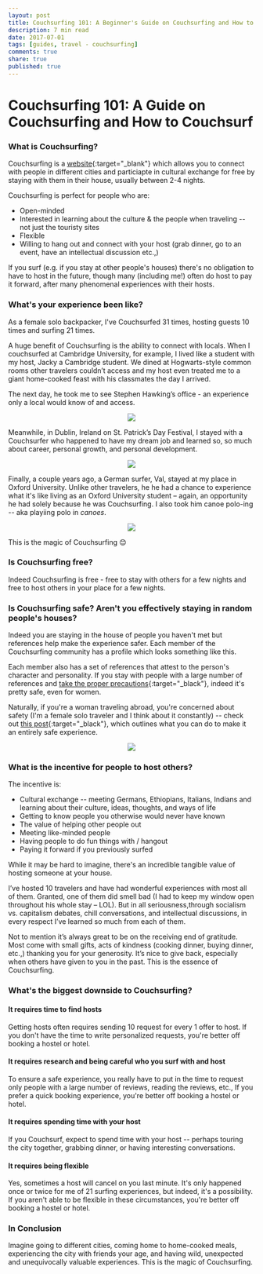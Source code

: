 ```yaml
---
layout: post
title: Couchsurfing 101: A Beginner's Guide on Couchsurfing and How to Couchsurf
description: 7 min read
date: 2017-07-01
tags: [guides, travel - couchsurfing]
comments: true
share: true
published: true
---
```


# Couchsurfing 101: A Guide on Couchsurfing and How to Couchsurf

### What is Couchsurfing? 

Couchsurfing is a [website](couchsurfing.com){:target="_blank"} which allows you to connect with people in different cities and particiapte in cultural exchange for free by staying with them in their house, usually between 2-4 nights. 

Couchsurfing is perfect for people who are:
* Open-minded
* Interested in learning about the culture & the people when traveling -- not just the touristy sites
* Flexible 
* Willing to hang out and connect with your host (grab dinner, go to an event, have an intellectual discussion etc.,)

If you surf (e.g. if you stay at other people's houses) there's no obligation to have to host in the future, though many (including me!) often do host to pay it forward, after many phenomenal experiences with their hosts. 

### What's your experience been like? 

As a female solo backpacker, I've Couchsurfed 31 times, hosting guests 10 times and surfing 21 times. 

A huge benefit of Couchsurfing is the ability to connect with locals. When I couchsurfed at  Cambridge University, for example, I lived like a student with my host, Jacky a Cambridge student. We dined at Hogwarts-style common rooms other travelers couldn’t access and my host even treated me to a giant home-cooked feast with his classmates the day I arrived.

The next day, he took me to see Stephen Hawking’s office - an experience only a local would know of and access. 

<p align="center">
  <img src="/images/hawking.jpg">
</p>

Meanwhile, in Dublin, Ireland on St. Patrick’s Day Festival, I stayed with a Couchsurfer who happened to have my dream job and learned so, so much about career, personal growth, and personal development.

<p align="center">
  <img src="/images/cs-ireland.jpg">
</p>

Finally, a couple years ago, a German surfer, Val, stayed at my place in Oxford University.
Unlike other travelers, he he had a chance to experience what it's like living as an Oxford University student – again, an opportunity he had solely because he was Couchsurfing. I also took him canoe polo-ing -- aka playiing polo in *canoes*.

<p align="center">
  <img src="/images/cs-canoe.jpg">
</p>

This is the magic of Couchsurfing 😊

### Is Couchsurfing free?

Indeed Couchsurfing is free - free to stay with others for a few nights and free to host others in your place for a few nights. 

### Is Couchsurfing safe? Aren't you effectively staying in random people's houses? 

Indeed you are staying in the house of people you haven't met but references help make the experience safer. Each member of the Couchsurfing community has a profile which looks something like this. 

Each member also has a set of references that attest to the person's character and personality. If you stay with people with a large number of references and [take the proper precautions](http://www.nehakay.com/2015-06-02/couchsurfing-isnt-couchsurfing-dangerous-for-women/){:target="_black"}, indeed it's pretty safe, even for women. 

Naturally, if you're a woman traveling abroad, you're concerned about safety (I'm a female solo traveler and I think about it constantly) -- check out [this post](http://www.nehakay.com/2015-06-02/couchsurfing-isnt-couchsurfing-dangerous-for-women/){:target="_black"}, which outlines what you can do to make it an entirely safe experience.

<p align="center">
  <img src="/images/cs-references.jpg">
</p>

### What is the incentive for people to host others?

The incentive is:
* Cultural exchange -- meeting Germans, Ethiopians, Italians, Indians and learning about their culture, ideas, thoughts, and ways of life
* Getting to know people you otherwise would never have known
* The value of helping other people out
* Meeting like-minded people 
* Having people to do fun things with / hangout
* Paying it forward if you previously surfed 

While it may be hard to imagine, there's an incredible tangible value of hosting someone at your house. 

I’ve hosted 10 travelers and have had wonderful experiences with most all of them. Granted, one of them did smell bad (I had to keep my window open throughout his whole stay – LOL). But in all seriousness,through socialism vs. capitalism debates, chill conversations, and intellectual discussions, in every respect I’ve learned so much from each of them. 

Not to mention it’s always great to be on the receiving end of gratitude. Most come with small gifts, acts of kindness (cooking dinner, buying dinner, etc.,) thanking you for your generosity. It’s nice to give back, especially when others have given to you in the past. This is the essence of Couchsurfing.

### What's the biggest downside to Couchsurfing?

#### It requires time to find hosts 

Getting hosts often requires sending 10 request for every 1 offer to host. If you don't have the time to write personalized requests, you're better off booking a hostel or hotel. 

#### It requires research and being careful who you surf with and host

To ensure a safe experience, you really have to put in the time to request only people with a large number of reviews, reading the reviews, etc., If you prefer a quick booking experience, you're better off booking a hostel or hotel. 

#### It requires spending time with your host

If you Couchsurf, expect to spend time with your host -- perhaps touring the city together, grabbing dinner, or having interesting conversations. 

#### It requires being flexible

Yes, sometimes a host will cancel on you last minute. It's only happened once or twice for me of 21 surfing experiences, but indeed, it's a possibility. If you aren't able to be flexible in these circumstances, you're better off booking a hostel or hotel. 


### In Conclusion

Imagine going to different cities, coming home to home-cooked meals, experiencing the city with friends your age, and having wild, unexpected and unequivocally valuable experiences.  This is the magic of Couchsurfing.

